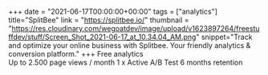 +++
date = "2021-06-17T00:00:00+00:00"
tags = ["analytics"]
title="SplitBee"
link = "https://splitbee.io/"
thumbnail = "https://res.cloudinary.com/wegoatdev/image/upload/v1623897264/freestuffdev/stuff/Screen_Shot_2021-06-17_at_10.34.04_AM.png"
snippet="Track and optimize your online business with Splitbee. Your friendly analytics & conversion platform."
+++
Free analytics  
Up to 2.500 page views / month
1 x Active A/B Test
6 months retention
